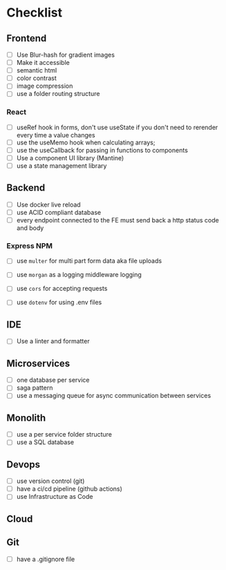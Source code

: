 # Checklist

## Frontend

-[ ] Use Blur-hash for gradient images
-[ ] Make it accessible
-[ ] semantic html
-[ ] color contrast
-[ ] image compression
-[ ] use a folder routing structure

### React

-[ ] useRef hook in forms, don't use useState if you don't need to rerender every time a value changes
-[ ] use the useMemo hook when calculating arrays;
-[ ] use the useCallback for passing in functions to components
-[ ] Use a component UI library (Mantine)
-[ ] use a state management library

## Backend

-[ ] Use docker live reload
-[ ] use ACID compliant database
-[ ] every endpoint connected to the FE must send back a http status code and body

### Express NPM
-[ ] use `multer` for multi part form data aka file uploads
-[ ] use `morgan` as a logging middleware logging
-[ ] use `cors` for accepting requests 
-[ ] use `dotenv` for using .env files


## IDE

-[ ] Use a linter and formatter

## Microservices

-[ ] one database per service
-[ ] saga pattern
-[ ] use a messaging queue for async communication between services

## Monolith

-[ ] use a per service folder structure
-[ ] use a SQL database

## Devops

-[ ] use version control (git)
-[ ] have a ci/cd pipeline (github actions)
-[ ] use Infrastructure as Code

## Cloud

## Git
-[ ] have a .gitignore file
